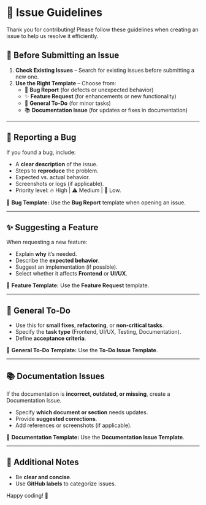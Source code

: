 # 📝 Issue Guidelines

Thank you for contributing! Please follow these guidelines when creating an issue to help us resolve it efficiently.

## 📌 Before Submitting an Issue
1. **Check Existing Issues** – Search for existing issues before submitting a new one.
2. **Use the Right Template** – Choose from:
    - 🐛 **Bug Report** (for defects or unexpected behavior)
    - ✨ **Feature Request** (for enhancements or new functionality)
    - 📝 **General To-Do** (for minor tasks)
    - 📚 **Documentation Issue** (for updates or fixes in documentation)

---

## 🐛 Reporting a Bug
If you found a bug, include:
- A **clear description** of the issue.
- Steps to **reproduce** the problem.
- Expected vs. actual behavior.
- Screenshots or logs (if applicable).
- Priority level: 🔥 High | ⚠️ Medium | 🐢 Low.

📌 **Bug Template:** Use the **Bug Report** template when opening an issue.

---

## ✨ Suggesting a Feature
When requesting a new feature:
- Explain **why** it’s needed.
- Describe the **expected behavior**.
- Suggest an implementation (if possible).
- Select whether it affects **Frontend** or **UI/UX**.

📌 **Feature Template:** Use the **Feature Request** template.

---

## 📝 General To-Do
- Use this for **small fixes**, **refactoring**, or **non-critical tasks**.
- Specify the **task type** (Frontend, UI/UX, Testing, Documentation).
- Define **acceptance criteria**.

📌 **General To-Do Template:** Use the **To-Do Issue Template**.

---

## 📚 Documentation Issues
If the documentation is **incorrect, outdated, or missing**, create a Documentation Issue.
- Specify **which document or section** needs updates.
- Provide **suggested corrections**.
- Add references or screenshots (if applicable).

📌 **Documentation Template:** Use the **Documentation Issue Template**.

---

## 🚀 Additional Notes
- Be **clear and concise**.
- Use **GitHub labels** to categorize issues.

Happy coding! 🎉